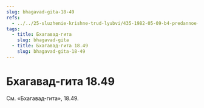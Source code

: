```yaml
---
slug: bhagavad-gita-18-49
refs:
  - ../../25-sluzhenie-krishne-trud-lyubvi/435-1982-05-09-b4-predannoe-sluzhenie-kak-osnova-soprikosnoveniya-s-bezgranichnym-i-trud-lyubvi-v-shrimad-bhagavatam.md
tags:
  - title: Бхагавад-гита
    slug: bhagavad-gita
  - title: Бхагавад-гита 18.49
    slug: bhagavad-gita-18-49
---
```


# Бхагавад-гита 18.49

См. «Бхагавад-гита», 18.49.

